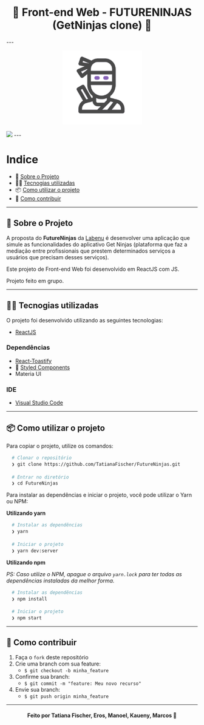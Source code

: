 <h1 align="center"> 
  🚀️ Front-end Web - FUTURENINJAS (GetNinjas clone)  👷
</h1>
---

<p align="center">
  <img alt="Gif da Aplicação" src="./src/components/Header/ImgNinja.png" />
</p>
<img src="./futureNinjas.gif"/>
---

# Indice

- :rocket: [Sobre o Projeto](#rocket-sobre-o-projeto)
- 👨‍💻️ [Tecnogias utilizadas](#%EF%B8%8F-tecnogias-utilizadas)
- 📦️ [Como utilizar o projeto](#%EF%B8%8F-como-utilizar-o-projeto)
- 🤔️ [Como contribuir](#%EF%B8%8F-como-contribuir)

---

## :rocket: Sobre o Projeto

A proposta do **FutureNinjas** da [Labenu](https://labenu.com.br/) é desenvolver uma aplicação que simule as funcionalidades do aplicativo Get Ninjas (plataforma que faz a mediação entre profissionais que prestem determinados serviços a usuários que precisam desses serviços).

Este projeto de Front-end Web foi desenvolvido em ReactJS com JS.

Projeto feito em grupo.

---

## 👨‍💻️ Tecnogias utilizadas

O projeto foi desenvolvido utilizando as seguintes tecnologias:

- [ReactJS](https://reactjs.org/)

### Dependências
- [React-Toastify](https://fkhadra.github.io/react-toastify/introduction)
- :nail_care: [Styled Components](https://styled-components.com/)
- Materia UI


### IDE

- [Visual Studio Code](https://code.visualstudio.com/)

---

## 📦️ Como utilizar o projeto

Para copiar o projeto, utilize os comandos:

```bash
  # Clonar o repositório
  ❯ git clone https://github.com/TatianaFischer/FutureNinjas.git

  # Entrar no diretório
  ❯ cd FutureNinjas
```

Para instalar as dependências e iniciar o projeto, você pode utilizar o Yarn ou NPM:

**Utilizando yarn**

```bash
  # Instalar as dependências
  ❯ yarn

  # Iniciar o projeto
  ❯ yarn dev:server
```

**Utilizando npm**

_PS: Caso utilize o NPM, apague o arquivo `yarn.lock` para ter todas as dependências instaladas da melhor forma._

```bash
  # Instalar as dependências
  ❯ npm install

  # Iniciar o projeto
  ❯ npm start
```

---

## 🤔️ Como contribuir

1. Faça o `fork` deste repositório
2. Crie uma branch com sua feature:
   - `$ git checkout -b minha_feature`
3. Confirme sua branch:
   - `$ git commit -m "feature: Meu novo recurso"`
4. Envie sua branch:
   - `$ git push origin minha_feature`

---

<h4 align="center">
  Feito por Tatiana Fischer, Eros, Manoel, Kaueny, Marcos 👋️ </a>
</h4>


  

